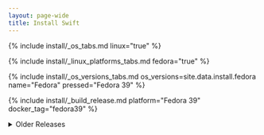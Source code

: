 ```yaml
---
layout: page-wide
title: Install Swift
---
```


{% include install/_os_tabs.md linux="true" %}

{% include install/_linux_platforms_tabs.md fedora="true" %}

{% include install/_os_versions_tabs.md os_versions=site.data.install.fedora  name="Fedora" pressed="Fedora 39" %}

{% include install/_build_release.md platform="Fedora 39" docker_tag="fedora39" %}

<details class="download" style="margin-bottom: 0;">
  <summary>Older Releases</summary>
  {% include install/_older-releases.md platform="Fedora 39" %}
</details>
